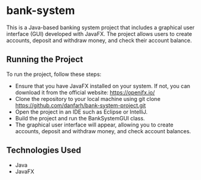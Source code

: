# bank-system
This is a Java-based banking system project that includes a graphical user interface (GUI) developed with JavaFX. The project allows users to create accounts, deposit and withdraw money, and check their account balance.

## Running the Project
To run the project, follow these steps:
- Ensure that you have JavaFX installed on your system. If not, you can download it from the official website: https://openjfx.io/
- Clone the repository to your local machine using git clone https://github.com/danfarh/bank-system-project.git
- Open the project in an IDE such as Eclipse or IntelliJ.
- Build the project and run the BankSystemGUI class.
- The graphical user interface will appear, allowing you to create accounts, deposit and withdraw money, and check account balances.

## Technologies Used
- Java
- JavaFX
